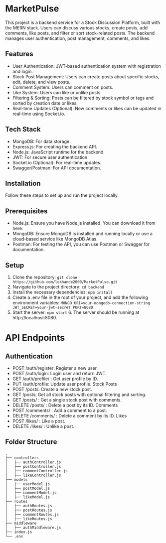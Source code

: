 # MarketPulse

This project is a backend service for a Stock Discussion Platform, built with the MERN stack. Users can discuss various stocks, create posts, add comments, like posts, and filter or sort stock-related posts. The backend manages user authentication, post management, comments, and likes.

## Features

- User Authentication: JWT-based authentication system with registration and login.
- Stock Post Management: Users can create posts about specific stocks, edit, delete, and view posts.
- Comment System: Users can comment on posts.
- Like System: Users can like or unlike posts.
- Filtering & Sorting: Posts can be filtered by stock symbol or tags and sorted by creation date or likes.
- Real-time Updates (Optional): New comments or likes can be updated in real-time using Socket.io.

## Tech Stack

- MongoDB: For data storage.
- Express.js: For creating the backend API.
- Node.js: JavaScript runtime for the backend.
- JWT: For secure user authentication.
- Socket.io (Optional): For real-time updates.
- Swagger/Postman: For API documentation.

## Installation

Follow these steps to set up and run the project locally.

## Prerequisites

- Node.js: Ensure you have Node.js installed. You can download it from here.
- MongoDB: Ensure MongoDB is installed and running locally or use a cloud-based service like MongoDB Atlas.
- Postman: For testing the API, you can use Postman or Swagger for documentation.

## Setup

1. Clone the repository:
   `git clone https://github.com/lokhande2000/MarketPulse.git`
2. Navigate to the project directory:
   `cd backend`
3. Install the necessary dependencies:
   `npm install`
4. Create a .env file in the root of your project, and add the following environment variables:
   `MONGO_URI=your-mongodb-connection-string
JWT_SECRET=your-jwt-secret
PORT=8080`
5. Start the server:
   `npm start` 6. The server should be running at http://localhost:8080.

# API Endpoints
## Authentication
- POST /auth/register: Register a new user.
- POST /auth/login: Login user and return JWT.
- GET /auth/profile/
: Get user profile by ID.
- PUT /auth/profile: Update user profile.
Stock Posts
- POST /posts: Create a new stock post.
- GET /posts: Get all stock posts with optional filtering and sorting.
- GET /posts/
: Get a single stock post with comments.
- DELETE /posts/
: Delete a post by its ID.
Comments
- POST /comments/
: Add a comment to a post.
- DELETE /comments/
: Delete a comment by its ID.
Likes
- POST /likes/
: Like a post.
- DELETE /likes/
: Unlike a post.

## Folder Structure
```
.
├── controllers
│   ├── authController.js
│   ├── postController.js
│   ├── commentController.js
│   ├── likeController.js
├── models
│   ├── userModel.js
│   ├── postModel.js
│   ├── commentModel.js
│   ├── likeModel.js
├── routes
│   ├── authRoutes.js
│   ├── postRoutes.js
│   ├── commentRoutes.js
│   ├── likeRoutes.js
├── middleware
│   ├── authMiddleware.js
├── index.js
└── .env

```